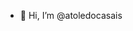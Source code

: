 - 👋 Hi, I’m @atoledocasais

<!---
atoledocasais/atoledocasais is a ✨ special ✨ repository because its `README.md` (this file) appears on your GitHub profile.
You can click the Preview link to take a look at your changes.
--->
